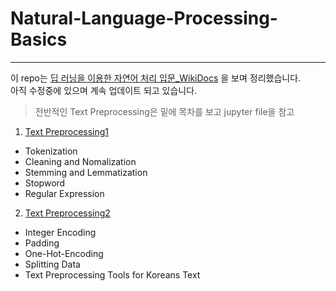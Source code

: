 # Natural-Language-Processing-Basics

---

이 repo는 [딥 러닝을 이용한 자연어 처리 입문_WikiDocs](https://wikidocs.net/book/2155) 을 보며 정리했습니다. <br>
아직 수정중에 있으며 계속 업데이트 되고 있습니다.


> 전반적인 Text Preprocessing은 밑에 목차를 보고 jupyter file을 참고
  1. [Text Preprocessing1](./Text_Preprocessing_1.ipynb)
  - Tokenization
  - Cleaning and Nomalization
  - Stemming and Lemmatization
  - Stopword
  - Regular Expression
  2. [Text Preprocessing2](./Text_Preprocessing_2.ipynb)
  - Integer Encoding
  - Padding
  - One-Hot-Encoding
  - Splitting Data
  - Text Preprocessing Tools for Koreans Text
